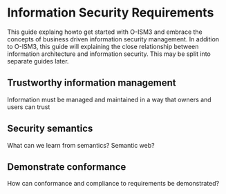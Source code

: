 # Information Security Requirements
This guide explaing howto get started with O-ISM3 and embrace the concepts of business driven information security management. In addition to O-ISM3, this guide will explaining the close relationship between information architecture and information security. This may be split into separate guides later.

## Trustworthy information management
Information must be managed and maintained in a way that owners and users can trust

## Security semantics
What can we learn from semantics? Semantic web?

## Demonstrate conformance  
How can conformance and compliance to requirements be demonstrated?
